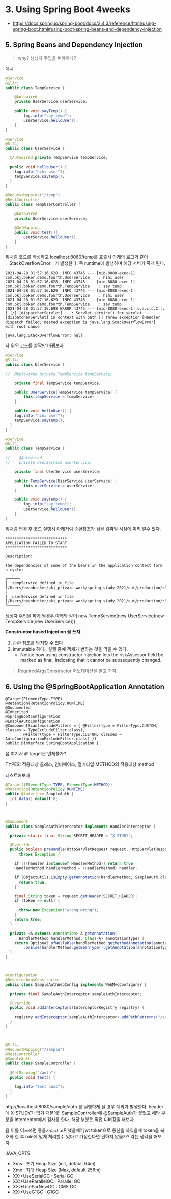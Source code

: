# 3. Using Spring Boot 4weeks

- https://docs.spring.io/spring-boot/docs/2.4.3/reference/html/using-spring-boot.html#using-boot-spring-beans-and-dependency-injection

## 5. Spring Beans and Dependency Injection

> why? 생성자 주입을 써야하나?

예시

```java
@Service
@Slf4j
public class TempService {

    @Autowired
    private UserService userService;

    public void sayTemp() {
        log.info("say temp");
        userService.helloUser();
    }
}

@Service
@Slf4j
public class UserService {

  @Autowired private TempService tempService;

  public void helloUser() {
    log.info("hihi user");
    tempService.sayTemp();
  }
}

@RequestMapping("/temp")
@RestController
public class TempUserController {

    @Autowired
    private UserService userService;

    @GetMapping
    public void test(){
        userService.helloUser();
    }
}

```

위처럼 코드를 작성하고
localhost:8080/temp를 호출시 아래의 로그와 같이 __StackOverflowError__가 발생한다. 즉 runtime에 발생하며 해당 서버가 죽게 된다.

```
2021-04-28 01:57:16.628  INFO 43745 --- [nio-8080-exec-1] com.pkj.boker.demo.fourth.UserService    : hihi user
2021-04-28 01:57:16.628  INFO 43745 --- [nio-8080-exec-1] com.pkj.boker.demo.fourth.TempService    : say temp
2021-04-28 01:57:16.629  INFO 43745 --- [nio-8080-exec-1] com.pkj.boker.demo.fourth.UserService    : hihi user
2021-04-28 01:57:16.629  INFO 43745 --- [nio-8080-exec-1] com.pkj.boker.demo.fourth.TempService    : say temp
2021-04-28 01:57:16.698 ERROR 43745 --- [nio-8080-exec-1] o.a.c.c.C.[.[.[/].[dispatcherServlet]    : Servlet.service() for servlet [dispatcherServlet] in context with path [] threw exception [Handler dispatch failed; nested exception is java.lang.StackOverflowError] with root cause

java.lang.StackOverflowError: null
```

자 위의 코드를 살짝만 바꿔보자

```java
@Service
@Slf4j
public class UserService {

//  @Autowired private TempService tempService;

    private final TempService tempService;

    public UserService(TempService tempService) {
        this.tempService = tempService;
    }

    public void helloUser() {
    log.info("hihi user");
    tempService.sayTemp();
  }
}

@Service
@Slf4j
public class TempService {

//    @Autowired
//    private UserService userService;

    private final UserService userService;

    public TempService(UserService userService) {
        this.userService = userService;
    }

    public void sayTemp() {
        log.info("say temp");
        userService.helloUser();
    }
}
```

위처럼 변경 후 코드 실행시 아래처럼 순환참조가 됨을 컴파일 시점에 미리 알수 있다.

```
***************************
APPLICATION FAILED TO START
***************************

Description:

The dependencies of some of the beans in the application context form a cycle:

┌─────┐
|  tempService defined in file [/Users/beanbroker/pkj_private_work/spring_study_2021/out/production/classes/com/pkj/boker/demo/fourth/TempService.class]
↑     ↓
|  userService defined in file [/Users/beanbroker/pkj_private_work/spring_study_2021/out/production/classes/com/pkj/boker/demo/fourth/UserService.class]
└─────┘
```

생성자 주입을 하게 될경우 아래와 같이
new TempService(new UserService(new TempService(new UserService)))

__Constructor based Injection 을 쓰자__
1. 순환 참조를 방지할 수 있다
2. immutable 하다., 실행 중에 객체가 변하는 것을 막을 수 있다.
    - 	Notice how using constructor injection lets the riskAssessor field be marked as final, indicating that it cannot be subsequently changed.


> RequiredArgsConstructor 어노테이션을 알고 가자


## 6. Using the @SpringBootApplication Annotation

```
@Target(ElementType.TYPE)
@Retention(RetentionPolicy.RUNTIME)
@Documented
@Inherited
@SpringBootConfiguration
@EnableAutoConfiguration
@ComponentScan(excludeFilters = { @Filter(type = FilterType.CUSTOM, classes = TypeExcludeFilter.class),
		@Filter(type = FilterType.CUSTOM, classes = AutoConfigurationExcludeFilter.class) })
public @interface SpringBootApplication {
```

음 여기서 @Target은 언제쓸가?

TYPE의 적용대상 클래스, 인터페이스, 열거타입
METHOD의 적용대상 method

테스트해보자

```java
@Target({ElementType.TYPE, ElementType.METHOD})
@Retention(RetentionPolicy.RUNTIME)
public @interface SampleAuth {
  int data() default 0;
}



@Component
public class SampleAuthInterceptor implements HandlerInterceptor {

  private static final String SECRET_HEADER = "X-STUDY";

  @Override
  public boolean preHandle(HttpServletRequest request, HttpServletResponse response, Object handler)
      throws Exception {

    if (!(handler instanceof HandlerMethod)) return true;
    HandlerMethod handlerMethod = (HandlerMethod) handler;

    if (ObjectUtils.isEmpty(getAnnotation(handlerMethod, SampleAuth.class))) {
      return true;
    }

    final String token = request.getHeader(SECRET_HEADER);
    if (token == null) {

      throw new Exception("wrong wrong");
    }
    return true;
  }

  private <A extends Annotation> A getAnnotation(
      HandlerMethod handlerMethod, Class<A> annotationType) {
    return Optional.ofNullable(handlerMethod.getMethodAnnotation(annotationType))
        .orElse(handlerMethod.getBeanType().getAnnotation(annotationType));
  }
}



@Configuration
@RequiredArgsConstructor
public class SampleAuthWebConfig implements WebMvcConfigurer {

  private final SampleAuthInterceptor sampleAuthInterceptor;

  @Override
  public void addInterceptors(InterceptorRegistry registry) {

    registry.addInterceptor(sampleAuthInterceptor).addPathPatterns("/sample/**");
  }
}



@Slf4j
@RequestMapping("/sample")
@RestController
@SampleAuth
public class SampleController {

  @GetMapping("/auth")
  public void test() {

    log.info("test pass");
  }
}

```

http://localhost:8080/sample/auth 를 실행하게 될 경우 예외가 발생한다. header에 X-STUDY가 없기 때문에!!
SampleController에 @SampleAuth가 붙었고 해당 부분을 interceptor에서 검사를 한다. 해당 부분은 직접 디버깅을 해보자

음 이를 어드쓰면 좋을가라고 고민했을때? jwt token으로 통신을 하였을때 token을 복호화 한 후 role에 맞게 처리할수 있다고 가정한다면 편하지 않을가? 라는 생각을 해보자


JAVA_OPTS

- Xms : 초기 Heap Size (init, default 64m)
- Xmx : 최대 Heap Size (Max,  default 256m)
- XX:+UseSerialGC : Serial GC
- XX:+UseParallelGC : Parallel GC
- XX:+UseParNewGC : CMS GC
- XX:+UseG1GC : G1GC
